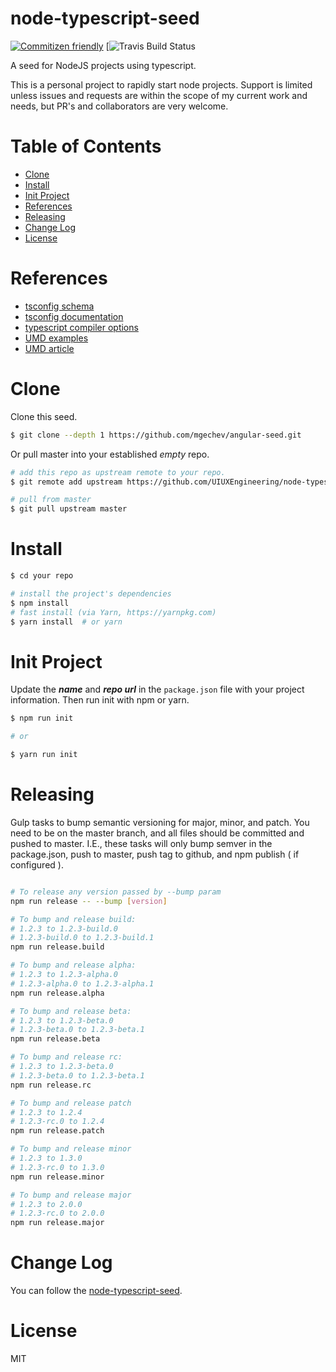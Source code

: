 # node-typescript-seed

[![Commitizen friendly](https://img.shields.io/badge/commitizen-friendly-brightgreen.svg)](http://commitizen.github.io/cz-cli/)
[![Travis Build Status](https://travis-ci.org/UIUXEngineering/node-typescript-seed.svg?branch=develop)

A seed for NodeJS projects using typescript. 

This is a personal project to rapidly start node projects. Support is limited unless issues and requests are within the scope of my current work and needs, but PR's and collaborators are very welcome. 

# Table of Contents
- [Clone](#clone)
- [Install](#install)
- [Init Project](#init-project)
- [References](#references)
- [Releasing](#releasing)
- [Change Log](#change-log)
- [License](#license)

# References

- [tsconfig schema](http://json.schemastore.org/tsconfig)
- [tsconfig documentation](https://www.typescriptlang.org/docs/handbook/tsconfig-json.html)
- [typescript compiler options](https://www.typescriptlang.org/docs/handbook/compiler-options.html)
- [UMD examples](https://github.com/umdjs/umd)
- [UMD article](http://bob.yexley.net/umd-javascript-that-runs-anywhere/)


# Clone

Clone this seed.

```bash
$ git clone --depth 1 https://github.com/mgechev/angular-seed.git

```

Or pull master into your established *empty* repo. 

```bash
# add this repo as upstream remote to your repo.
$ git remote add upstream https://github.com/UIUXEngineering/node-typescript-seed.git

# pull from master
$ git pull upstream master
```

# Install

```bash
$ cd your repo

# install the project's dependencies
$ npm install
# fast install (via Yarn, https://yarnpkg.com)
$ yarn install  # or yarn

```

# Init Project

Update the ***name*** and ***repo url*** in the `package.json` file with your project information. Then run init with npm or yarn.

```bash
$ npm run init

# or

$ yarn run init
```

# Releasing

Gulp tasks to bump semantic versioning for major, minor, and patch. You need to be on
the master branch, and all files should be committed and pushed to master. I.E., these 
tasks will only bump semver in the package.json, push to master, push tag to github, 
and npm publish ( if configured ). 

```bash

# To release any version passed by --bump param
npm run release -- --bump [version]

# To bump and release build: 
# 1.2.3 to 1.2.3-build.0
# 1.2.3-build.0 to 1.2.3-build.1
npm run release.build

# To bump and release alpha: 
# 1.2.3 to 1.2.3-alpha.0
# 1.2.3-alpha.0 to 1.2.3-alpha.1
npm run release.alpha

# To bump and release beta: 
# 1.2.3 to 1.2.3-beta.0
# 1.2.3-beta.0 to 1.2.3-beta.1
npm run release.beta

# To bump and release rc: 
# 1.2.3 to 1.2.3-beta.0
# 1.2.3-beta.0 to 1.2.3-beta.1
npm run release.rc

# To bump and release patch 
# 1.2.3 to 1.2.4
# 1.2.3-rc.0 to 1.2.4
npm run release.patch

# To bump and release minor 
# 1.2.3 to 1.3.0
# 1.2.3-rc.0 to 1.3.0
npm run release.minor

# To bump and release major 
# 1.2.3 to 2.0.0
# 1.2.3-rc.0 to 2.0.0
npm run release.major

```


# Change Log

You can follow the [node-typescript-seed](http://github.com/UIUXEngineering/node-typescript-seed/blob/master/CHANGELOG.md).

# License

MIT
